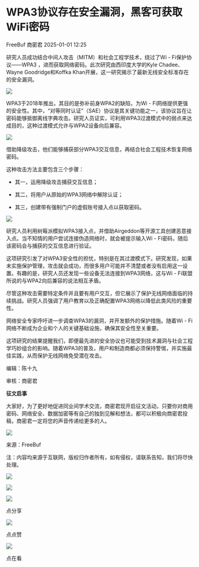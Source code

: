 #  WPA3协议存在安全漏洞，黑客可获取WiFi密码   
FreeBuf  商密君   2025-01-01 12:25  
  
研究人员成功结合中间人攻击（MITM）和社会工程学技术，绕过了Wi - Fi保护协议——WPA3 ，进而获取网络密码。此次研究由西印度大学的Kyle Chadee、Wayne Goodridge和Koffka Khan开展，这一研究揭示了最新无线安全标准存在的安全漏洞。  
  
  
![](https://mmbiz.qpic.cn/mmbiz_jpg/qq5rfBadR38HhiaXTrdT6htRicEufibw4pUK1Oh6oibiaXTAmonuI9F6LuyVQV6vI316oA3S58bfou287ztbg6rShbQ/640?wx_fmt=jpeg&from=appmsg&tp=wxpic&wxfrom=5&wx_lazy=1&wx_co=1 "")  
  
  
WPA3于2018年推出，其目的是弥补前身WPA2的缺陷，为Wi - Fi网络提供更强的安全性。其中，“对等同时认证”（SAE）协议是其关键功能之一，该协议旨在让密码能够抵御离线字典攻击。研究人员证实，可利用WPA3过渡模式中的弱点来达成目的，这种过渡模式允许与WPA2设备向后兼容。  
  
  
![](https://mmbiz.qpic.cn/mmbiz_jpg/qq5rfBadR38HhiaXTrdT6htRicEufibw4pUalxic0eMXYSawclxYSwVdTpGAExW86tXvSkWkSfD0JK0aNAdgzPibVGQ/640?wx_fmt=jpeg&from=appmsg&tp=wxpic&wxfrom=5&wx_lazy=1&wx_co=1 "")  
  
  
借助降级攻击，他们能够捕获部分WPA3交互信息，再结合社会工程技术恢复网络密码。  
  
  
这种攻击方法主要包含三个步骤：  
- 其一，运用降级攻击捕获交互信息；  
  
- 其二，将用户从原始的WPA3网络中解除认证；  
  
- 其三，创建带有强制门户的虚假账号接入点以获取密码。  
  
  
![](https://mmbiz.qpic.cn/mmbiz_jpg/qq5rfBadR38HhiaXTrdT6htRicEufibw4pUONevmgorJa2PKV1EemdbL60KuFPqSIg29q7ucPb6gf2lpCd2cPTd7Q/640?wx_fmt=jpeg&from=appmsg&tp=wxpic&wxfrom=5&wx_lazy=1&wx_co=1 "")  
  
  
研究人员利用树莓派模拟WPA3接入点，并借助Airgeddon等开源工具创建恶意接入点。当不知情的用户尝试连接伪造网络时，就会被提示输入Wi - Fi密码，随后该密码会与捕获的交互信息进行验证。  
  
  
这项研究引发了对WPA3安全性的担忧，特别是在其过渡模式下。研究发现，如果未实施保护管理，攻击就会成功，而很多用户可能并不清楚或者没有启用这一设置。有趣的是，研究人员还发现一些设备无法连接到WPA3网络，这与Wi - Fi联盟所说的与WPA2向后兼容的说法相互矛盾。  
  
  
尽管这种攻击需要特定条件并且要有用户交互，但它展示了保护无线网络面临的持续挑战。研究人员强调了用户教育以及正确配置WPA3网络以降低此类风险的重要性。  
  
  
网络安全专家呼吁进一步调查WPA3的漏洞，并开发额外的保护措施。随着Wi - Fi网络不断成为企业和个人的关键基础设施，确保其安全性至关重要。  
  
  
这项研究的结果提醒我们，即便最先进的安全协议也可能受到技术漏洞与社会工程学巧妙组合的影响。随着WPA3的普及，用户和制造商都必须保持警惕，并实施最佳实践，从而保护无线网络免受潜在攻击。  
  
  
编辑：陈十九  
  
审核：商密君  
  
**征文启事**  
  
大家好，为了更好地促进同业间学术交流，商密君现开启征文活动，只要你对商用密码、网络安全、数据加密等有自己的独到见解和想法，都可以积极向商密君投稿，商密君一定将您的声音传递给更多的人。  
  
  
![](https://mmbiz.qpic.cn/mmbiz_jpg/1HyKzSU2XXNcXmbiaiaCljdXpwzOEQ9QTBXMibM6rZTOnbTSwTmCXncQLria2vuLGxn8QPtznzBc0as8vBxWIjrWxQ/640?wx_fmt=jpeg "")  
  
来源：FreeBuf  
  
注：内容均来源于互联网，版权归作者所有，如有侵权，请联系告知，我们将尽快处理。  
  
![](https://mmbiz.qpic.cn/mmbiz_jpg/1HyKzSU2XXOdeQx0thlyozF2swQTEN9iaaBNDG0jTKfAgqgdesve8x5IEWNvYxjF6sAWjO1TPCZVsWd0oiaDn3uw/640?wx_fmt=jpeg&wxfrom=5&wx_lazy=1&wx_co=1 "")  
  
  
![](https://mmbiz.qpic.cn/mmbiz_png/1HyKzSU2XXMyyClGk1cttkSBbJicAn5drpXEbFIeChG9IkrslYEylRF4Z6KNaxNafDwr5ibcYaZXdnveQCNIr5kw/640?wx_fmt=jpeg&wxfrom=5&wx_lazy=1&wx_co=1 "")  
  
![](https://mmbiz.qpic.cn/mmbiz_png/1HyKzSU2XXMZPiaDBD8yxbIHiciauWK4tuiaMcJkA69QYZ9T4jmc3fdN6EA7Qq9A8E3RWcTKhxVEU1QjqOgrJMu2Qg/640?wx_fmt=png&wxfrom=5&wx_lazy=1&wx_co=1 "")  
  
点分享  
  
![](https://mmbiz.qpic.cn/mmbiz_png/1HyKzSU2XXMZPiaDBD8yxbIHiciauWK4tuiaiaRXdw4BFsc7MxzkVZaKGgtjWA5GKtUfm3hlgzsBtjJ0mnh9QibeFOGQ/640?wx_fmt=png&wxfrom=5&wx_lazy=1&wx_co=1 "")  
  
点点赞  
  
![](https://mmbiz.qpic.cn/mmbiz_png/1HyKzSU2XXMZPiaDBD8yxbIHiciauWK4tuiaeiaNlRO9954g4VS87icD7KQdxzokTGDIjmCJA563IwfStoFzPUaliauXg/640?wx_fmt=png&wxfrom=5&wx_lazy=1&wx_co=1 "")  
  
点在看  
  
